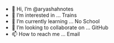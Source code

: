 - 👋 Hi, I’m @aryashahnotes
- 👀 I’m interested in ... Trains
- 🌱 I’m currently learning ... No School
- 💞️ I’m looking to collaborate on ... GitHub
- 📫 How to reach me ... Email

<!---
aryashahnotes/aryashahnotes is a ✨ special ✨ repository because its `README.md` (this file) appears on your GitHub profile.
You can click the Preview link to take a look at your changes.
--->
